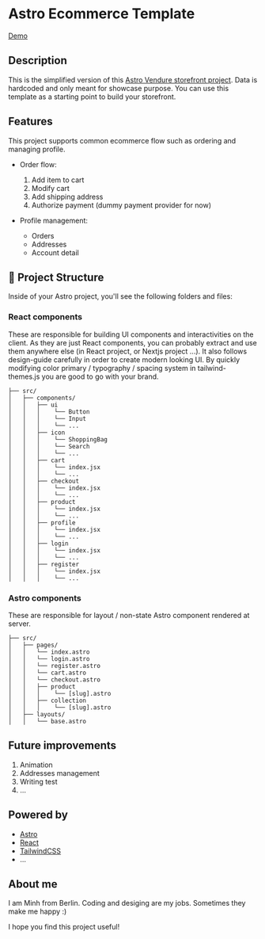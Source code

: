 # Astro Ecommerce Template
[Demo](https://astro.minh.berlin)

## Description

This is the simplified version of this [Astro Vendure storefront project](https://github.com/turiguiliano88/astro-vendure-storefront).
Data is hardcoded and only meant for showcase purpose.
You can use this template as a starting point to build your storefront.

## Features

This project supports common ecommerce flow such as ordering and managing profile.

- Order flow:
  1. Add item to cart
  2. Modify cart
  3. Add shipping address
  4. Authorize payment (dummy payment provider for now)

- Profile management:
  - Orders
  - Addresses
  - Account detail

## 🚀 Project Structure

Inside of your Astro project, you'll see the following folders and files:

### React components

These are responsible for building UI components and interactivities on the client. As they are just React components, you can probably extract and use them anywhere else (in React project, or Nextjs project ...).
It also follows design-guide carefully in order to create modern looking UI. By quickly modifying color primary / typography / spacing system in tailwind-themes.js you are good to go with your brand.

```
├── src/
│   ├── components/
│   │   ├── ui
│   │   │    └── Button
│   │   │    └── Input
│   │   │    └── ...
│   │   ├── icon
│   │   │    └── ShoppingBag
│   │   │    └── Search
│   │   │    └── ...
│   │   ├── cart
│   │   │    └── index.jsx
│   │   │    └── ...
│   │   ├── checkout
│   │   │    └── index.jsx
│   │   │    └── ...
│   │   ├── product
│   │   │    └── index.jsx
│   │   │    └── ...
│   │   ├── profile
│   │   │    └── index.jsx
│   │   │    └── ...
│   │   ├── login
│   │   │    └── index.jsx
│   │   │    └── ...
│   │   ├── register
│   │   │    └── index.jsx
│   │   │    └── ...
```

### Astro components

These are responsible for layout / non-state Astro component rendered at server.

```
├── src/
│   ├── pages/
│   │   └── index.astro
│   │   └── login.astro
│   │   └── register.astro
│   │   └── cart.astro
│   │   └── checkout.astro
│   │   ├── product
│   │   │    └── [slug].astro
│   │   ├── collection
│   │   │    └── [slug].astro
│   ├── layouts/
│   │   └── base.astro
```
## Future improvements

1. Animation
2. Addresses management
3. Writing test
4. ...

## Powered by
- [Astro](https://astro.build)
- [React](https://reactjs.org)
- [TailwindCSS](https://tailwindcss.com)
- ...

## About me

I am Minh from Berlin. Coding and desiging are my jobs. Sometimes they make me happy :)

I hope you find this project useful!
